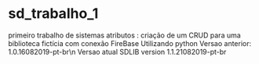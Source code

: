 # sd_trabalho_1
primeiro trabalho de sistemas atributos : criação de um CRUD para uma biblioteca fictícia com conexão FireBase
Utilizando python
Versao anterior: 1.0.16082019-pt-br\n
Versao atual SDLIB version 1.1.21082019-pt-br





